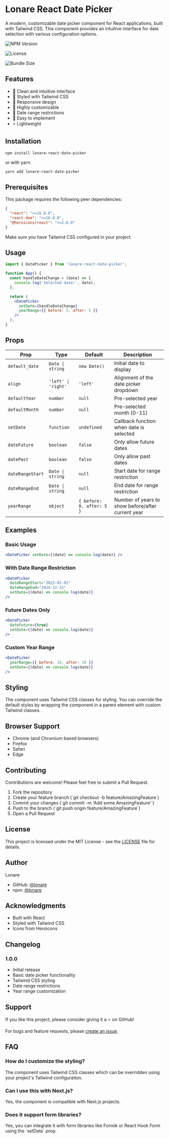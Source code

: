 # Lonare React Date Picker

A modern, customizable date picker component for React applications, built with Tailwind CSS. This component provides an intuitive interface for date selection with various configuration options.

![NPM Version](https://img.shields.io/npm/v/lonare-react-date-picker) 

![License](https://img.shields.io/npm/l/lonare-react-date-picker) 

![Bundle Size](https://img.shields.io/bundlephobia/min/lonare-react-date-picker)

## Features

- 📅 Clean and intuitive interface
- 🎨 Styled with Tailwind CSS
- 📱 Responsive design
- 🔧 Highly customizable
- 🎯 Date range restrictions
- 🚀 Easy to implement
- ⚡ Lightweight

## Installation

```bash
npm install lonare-react-date-picker
```

or with yarn:

```
yarn add lonare-react-date-picker
```

## Prerequisites

This package requires the following peer dependencies:

```json
{
  "react": ">=16.8.0",
  "react-dom": ">=16.8.0",
  "@heroicons/react": ">=2.0.0"
}
```

Make sure you have Tailwind CSS configured in your project.

## Usage

```jsx
import { DatePicker } from 'lonare-react-date-picker';

function App() {
  const handleDateChange = (date) => {
    console.log('Selected date:', date);
  };

  return (
    <DatePicker 
      setDate={handleDateChange}
      yearRange={{ before: 5, after: 5 }}
    />
  );
}
```

## Props

| Prop | Type | Default | Description |
|------|------|---------|-------------|
| `default_date` | `Date \| string` | `new Date()` | Initial date to display |
| `align` | `'left' \| 'right'` | `'left'` | Alignment of the date picker dropdown |
| `defaultYear` | `number` | `null` | Pre-selected year |
| `defaultMonth` | `number` | `null` | Pre-selected month (0-11) |
| `setDate` | `function` | `undefined` | Callback function when date is selected |
| `dateFuture` | `boolean` | `false` | Only allow future dates |
| `datePast` | `boolean` | `false` | Only allow past dates |
| `dateRangeStart` | `Date \| string` | `null` | Start date for range restriction |
| `dateRangeEnd` | `Date \| string` | `null` | End date for range restriction |
| `yearRange` | `object` | `{ before: 0, after: 5 }` | Number of years to show before/after current year |


## Examples

### Basic Usage
```jsx
<DatePicker setDate={(date) => console.log(date)} />
```

### With Date Range Restriction
```jsx
<DatePicker 
  dateRangeStart="2023-01-01"
  dateRangeEnd="2024-12-31"
  setDate={(date) => console.log(date)}
/>
```

### Future Dates Only
```jsx
<DatePicker 
  dateFuture={true}
  setDate={(date) => console.log(date)}
/>
```

### Custom Year Range
```jsx
<DatePicker 
  yearRange={{ before: 10, after: 10 }}
  setDate={(date) => console.log(date)}
/>
```

## Styling

The component uses Tailwind CSS classes for styling. You can override the default styles by wrapping the component in a parent element with custom Tailwind classes.

## Browser Support

- Chrome (and Chromium based browsers)
- Firefox
- Safari
- Edge

## Contributing

Contributions are welcome! Please feel free to submit a Pull Request.

1. Fork the repository
2. Create your feature branch (\`git checkout -b feature/AmazingFeature\`)
3. Commit your changes (\`git commit -m 'Add some AmazingFeature'\`)
4. Push to the branch (\`git push origin feature/AmazingFeature\`)
5. Open a Pull Request

## License

This project is licensed under the MIT License - see the [LICENSE](LICENSE) file for details.

## Author

Lonare
- GitHub: [@lonare](https://github.com/harshalone)
- npm: [@lonare](https://www.npmjs.com/~lonare)

## Acknowledgments

- Built with React
- Styled with Tailwind CSS
- Icons from Heroicons

## Changelog

### 1.0.0
- Initial release
- Basic date picker functionality
- Tailwind CSS styling
- Date range restrictions
- Year range customization

## Support

If you like this project, please consider giving it a ⭐️ on GitHub!

For bugs and feature requests, please [create an issue](https://github.com/lonaresahil/lonare-react-date-picker/issues).

## FAQ

### How do I customize the styling?
The component uses Tailwind CSS classes which can be overridden using your project's Tailwind configuration.

### Can I use this with Next.js?
Yes, the component is compatible with Next.js projects.

### Does it support form libraries?
Yes, you can integrate it with form libraries like Formik or React Hook Form using the \`setDate\` prop.

